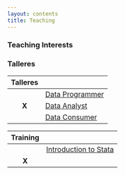 ```yaml
---
layout: contents
title: Teaching
---
```


<a name="Interests"></a>
### Teaching Interests

<a name="Talleres"></a>
### Talleres

| Talleres       ||
|:-------------:|--------------|
|               | [Data Programmer](workshops/programmer.md) |
| **X**         | [Data Analyst](workshops/analyst.md) |
|               | [Data Consumer](workshops/consumer.md)  |



| Training       ||
|:-------------:|--------------|
|          | [Introduction to Stata](training/stata/stata.md) |
| **X**         |  |
